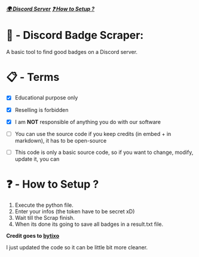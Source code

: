 ##### [🌍 Discord Server](https://discord.gg/rNbcUvV7) [❓ How to Setup ?](https://github.com/Ib69/discord-badge-scraper/blob/main/README.md#---how-to-setup-)

# 🔎 - Discord Badge Scraper:
A basic tool to find good badges on a Discord server.

# 📋 - Terms
- [x] Educational purpose only
- [x] Reselling is forbidden
- [x] I am **NOT** responsible of anything you do with our software
- [ ] You can use the source code if you keep credits (in embed + in markdown), it has to be open-source
- [ ] This code is only a basic source code, so if you want to change, modify, update it, you can


# ❓ - How to Setup ?
1. Execute the python file.
2. Enter your infos (the token have to be secret xD)
3. Wait till the Scrap finish.
4. When its done its going to save all badges in a result.txt file.


**Credit goes to [bytixo](https://github.com/bytixo/BadgeScraper)**

I just updated the code so it can be little bit more cleaner.
